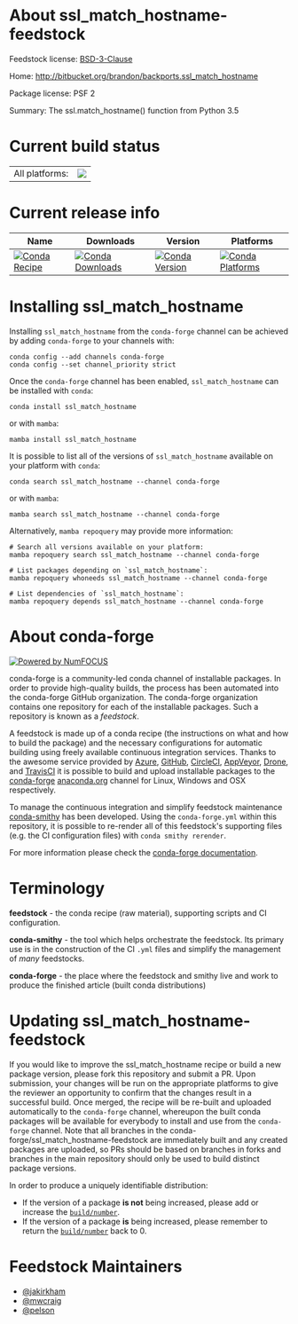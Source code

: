 About ssl_match_hostname-feedstock
==================================

Feedstock license: [BSD-3-Clause](https://github.com/conda-forge/ssl_match_hostname-feedstock/blob/main/LICENSE.txt)

Home: http://bitbucket.org/brandon/backports.ssl_match_hostname

Package license: PSF 2

Summary: The ssl.match_hostname() function from Python 3.5

Current build status
====================


<table><tr><td>All platforms:</td>
    <td>
      <a href="https://dev.azure.com/conda-forge/feedstock-builds/_build/latest?definitionId=1964&branchName=main">
        <img src="https://dev.azure.com/conda-forge/feedstock-builds/_apis/build/status/ssl_match_hostname-feedstock?branchName=main">
      </a>
    </td>
  </tr>
</table>

Current release info
====================

| Name | Downloads | Version | Platforms |
| --- | --- | --- | --- |
| [![Conda Recipe](https://img.shields.io/badge/recipe-ssl_match_hostname-green.svg)](https://anaconda.org/conda-forge/ssl_match_hostname) | [![Conda Downloads](https://img.shields.io/conda/dn/conda-forge/ssl_match_hostname.svg)](https://anaconda.org/conda-forge/ssl_match_hostname) | [![Conda Version](https://img.shields.io/conda/vn/conda-forge/ssl_match_hostname.svg)](https://anaconda.org/conda-forge/ssl_match_hostname) | [![Conda Platforms](https://img.shields.io/conda/pn/conda-forge/ssl_match_hostname.svg)](https://anaconda.org/conda-forge/ssl_match_hostname) |

Installing ssl_match_hostname
=============================

Installing `ssl_match_hostname` from the `conda-forge` channel can be achieved by adding `conda-forge` to your channels with:

```
conda config --add channels conda-forge
conda config --set channel_priority strict
```

Once the `conda-forge` channel has been enabled, `ssl_match_hostname` can be installed with `conda`:

```
conda install ssl_match_hostname
```

or with `mamba`:

```
mamba install ssl_match_hostname
```

It is possible to list all of the versions of `ssl_match_hostname` available on your platform with `conda`:

```
conda search ssl_match_hostname --channel conda-forge
```

or with `mamba`:

```
mamba search ssl_match_hostname --channel conda-forge
```

Alternatively, `mamba repoquery` may provide more information:

```
# Search all versions available on your platform:
mamba repoquery search ssl_match_hostname --channel conda-forge

# List packages depending on `ssl_match_hostname`:
mamba repoquery whoneeds ssl_match_hostname --channel conda-forge

# List dependencies of `ssl_match_hostname`:
mamba repoquery depends ssl_match_hostname --channel conda-forge
```


About conda-forge
=================

[![Powered by
NumFOCUS](https://img.shields.io/badge/powered%20by-NumFOCUS-orange.svg?style=flat&colorA=E1523D&colorB=007D8A)](https://numfocus.org)

conda-forge is a community-led conda channel of installable packages.
In order to provide high-quality builds, the process has been automated into the
conda-forge GitHub organization. The conda-forge organization contains one repository
for each of the installable packages. Such a repository is known as a *feedstock*.

A feedstock is made up of a conda recipe (the instructions on what and how to build
the package) and the necessary configurations for automatic building using freely
available continuous integration services. Thanks to the awesome service provided by
[Azure](https://azure.microsoft.com/en-us/services/devops/), [GitHub](https://github.com/),
[CircleCI](https://circleci.com/), [AppVeyor](https://www.appveyor.com/),
[Drone](https://cloud.drone.io/welcome), and [TravisCI](https://travis-ci.com/)
it is possible to build and upload installable packages to the
[conda-forge](https://anaconda.org/conda-forge) [anaconda.org](https://anaconda.org/)
channel for Linux, Windows and OSX respectively.

To manage the continuous integration and simplify feedstock maintenance
[conda-smithy](https://github.com/conda-forge/conda-smithy) has been developed.
Using the ``conda-forge.yml`` within this repository, it is possible to re-render all of
this feedstock's supporting files (e.g. the CI configuration files) with ``conda smithy rerender``.

For more information please check the [conda-forge documentation](https://conda-forge.org/docs/).

Terminology
===========

**feedstock** - the conda recipe (raw material), supporting scripts and CI configuration.

**conda-smithy** - the tool which helps orchestrate the feedstock.
                   Its primary use is in the construction of the CI ``.yml`` files
                   and simplify the management of *many* feedstocks.

**conda-forge** - the place where the feedstock and smithy live and work to
                  produce the finished article (built conda distributions)


Updating ssl_match_hostname-feedstock
=====================================

If you would like to improve the ssl_match_hostname recipe or build a new
package version, please fork this repository and submit a PR. Upon submission,
your changes will be run on the appropriate platforms to give the reviewer an
opportunity to confirm that the changes result in a successful build. Once
merged, the recipe will be re-built and uploaded automatically to the
`conda-forge` channel, whereupon the built conda packages will be available for
everybody to install and use from the `conda-forge` channel.
Note that all branches in the conda-forge/ssl_match_hostname-feedstock are
immediately built and any created packages are uploaded, so PRs should be based
on branches in forks and branches in the main repository should only be used to
build distinct package versions.

In order to produce a uniquely identifiable distribution:
 * If the version of a package **is not** being increased, please add or increase
   the [``build/number``](https://docs.conda.io/projects/conda-build/en/latest/resources/define-metadata.html#build-number-and-string).
 * If the version of a package **is** being increased, please remember to return
   the [``build/number``](https://docs.conda.io/projects/conda-build/en/latest/resources/define-metadata.html#build-number-and-string)
   back to 0.

Feedstock Maintainers
=====================

* [@jakirkham](https://github.com/jakirkham/)
* [@mwcraig](https://github.com/mwcraig/)
* [@pelson](https://github.com/pelson/)

